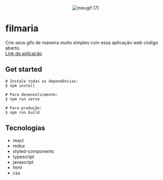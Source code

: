 <div align="center">

![meugif (7)](https://user-images.githubusercontent.com/66751642/178319151-4ae0b16c-9c43-48cd-a345-ca7216a1ef57.gif)


</div>



# filmaria
Crie seus gifs de maneira muito simples com essa aplicação web código aberto. <br />
[Link da aplicação](http://easygif.caiogomesdev.link)
## Get started
```
# Instale todas as dependências:
$ npm install

# Para desenvolvimento:
$ npm run serve

# Para produção:
$ npm run build
```
## Tecnologias
* react
* redux
* styled-components
* typescript
* javascript
* html
* css
